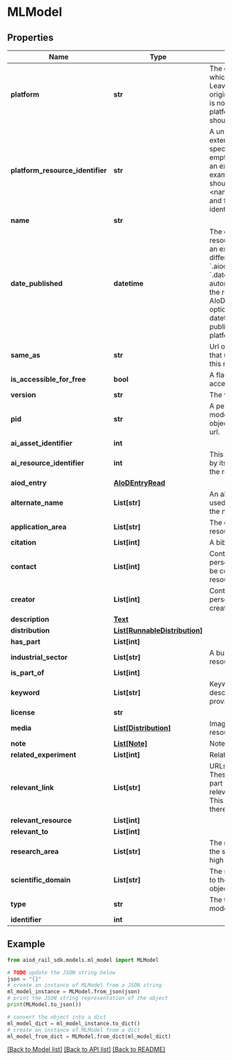 # MLModel


## Properties

Name | Type | Description | Notes
------------ | ------------- | ------------- | -------------
**platform** | **str** | The external platform from which this resource originates. Leave empty if this item originates from AIoD. If platform is not None, the platform_resource_identifier should be set as well. | [optional] 
**platform_resource_identifier** | **str** | A unique identifier issued by the external platform that&#39;s specified in &#39;platform&#39;. Leave empty if this item is not part of an external platform. For example, for HuggingFace, this should be the &lt;namespace&gt;/&lt;dataset_name&gt;, and for Openml, the OpenML identifier. | [optional] 
**name** | **str** |  | 
**date_published** | **datetime** | The datetime (utc) on which this resource was first published on an external platform. Note the difference between &#x60;.aiod_entry.date_created&#x60; and &#x60;.date_published&#x60;: the former is automatically set to the datetime the resource was created on AIoD, while the latter can optionally be set to an earlier datetime that the resource was published on an external platform. | [optional] 
**same_as** | **str** | Url of a reference Web page that unambiguously indicates this resource&#39;s identity. | [optional] 
**is_accessible_for_free** | **bool** | A flag to signal that this asset is accessible at no cost. | [optional] 
**version** | **str** | The version of this asset. | [optional] 
**pid** | **str** | A permanent identifier for the model, for example a digital object identifier (DOI). Ideally a url. | [optional] 
**ai_asset_identifier** | **int** |  | [optional] 
**ai_resource_identifier** | **int** | This resource can be identified by its own identifier, but also by the resource_identifier. | [optional] 
**aiod_entry** | [**AIoDEntryRead**](AIoDEntryRead.md) |  | [optional] 
**alternate_name** | **List[str]** | An alias for the item, commonly used for the resource instead of the name. | [optional] 
**application_area** | **List[str]** | The objective of this AI resource. | [optional] 
**citation** | **List[int]** | A bibliographic reference. | [optional] 
**contact** | **List[int]** | Contact information of persons/organisations that can be contacted about this resource. | [optional] 
**creator** | **List[int]** | Contact information of persons/organisations that created this resource. | [optional] 
**description** | [**Text**](Text.md) |  | [optional] 
**distribution** | [**List[RunnableDistribution]**](RunnableDistribution.md) |  | [optional] 
**has_part** | **List[int]** |  | [optional] 
**industrial_sector** | **List[str]** | A business domain where a resource is or can be used. | [optional] 
**is_part_of** | **List[int]** |  | [optional] 
**keyword** | **List[str]** | Keywords or tags used to describe this resource, providing additional context. | [optional] 
**license** | **str** |  | [optional] 
**media** | [**List[Distribution]**](Distribution.md) | Images or videos depicting the resource or associated with it.  | [optional] 
**note** | [**List[Note]**](Note.md) | Notes on this AI resource. | [optional] 
**related_experiment** | **List[int]** | Related experiments. | [optional] 
**relevant_link** | **List[str]** | URLs of relevant resources. These resources should not be part of AIoD (use relevant_resource otherwise). This field should only be used if there is no more specific field. | [optional] 
**relevant_resource** | **List[int]** |  | [optional] 
**relevant_to** | **List[int]** |  | [optional] 
**research_area** | **List[str]** | The research area is similar to the scientific_domain, but more high-level. | [optional] 
**scientific_domain** | **List[str]** | The scientific domain is related to the methods with which an objective is reached. | [optional] 
**type** | **str** | The type of machine learning model. | [optional] 
**identifier** | **int** |  | 

## Example

```python
from aiod_rail_sdk.models.ml_model import MLModel

# TODO update the JSON string below
json = "{}"
# create an instance of MLModel from a JSON string
ml_model_instance = MLModel.from_json(json)
# print the JSON string representation of the object
print(MLModel.to_json())

# convert the object into a dict
ml_model_dict = ml_model_instance.to_dict()
# create an instance of MLModel from a dict
ml_model_from_dict = MLModel.from_dict(ml_model_dict)
```
[[Back to Model list]](../README.md#documentation-for-models) [[Back to API list]](../README.md#documentation-for-api-endpoints) [[Back to README]](../README.md)


